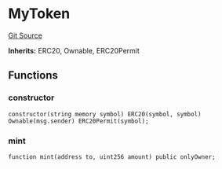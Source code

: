 # MyToken
[Git Source](https://github.com/typicalHuman/mini-dex/blob/382d298dc7696a779e620a28e91926b08ed66ae4/contracts\TestERC20.sol)

**Inherits:**
ERC20, Ownable, ERC20Permit


## Functions
### constructor


```solidity
constructor(string memory symbol) ERC20(symbol, symbol) Ownable(msg.sender) ERC20Permit(symbol);
```

### mint


```solidity
function mint(address to, uint256 amount) public onlyOwner;
```

